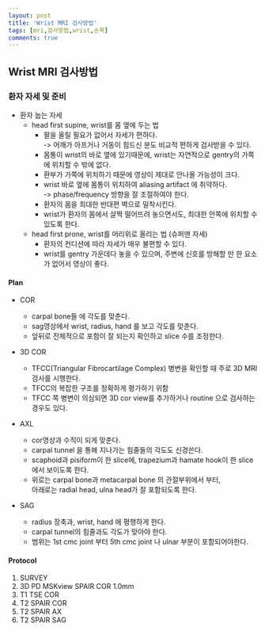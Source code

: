 ```yaml
---
layout: post
title: 'Wrist MRI 검사방법'
tags: [mri,검사방법,wrist,손목]
comments: true
---
```


## Wrist MRI 검사방법

### 환자 자세 및 준비
- 환자 눕는 자세
    - head first supine, wrist를 몸 옆에 두는 법
        - 팔을 올릴 필요가 없어서 자세가 편하다.  
        -> 어깨가 아프거나 거동이 힘드신 분도 비교적 편하게 검사받을 수 있다.
        - 몸통이 wrist의 바로 옆에 있기때문에, wrist는 자연적으로 gentry의 가쪽에 위치할 수 밖에 없다.
        - 환부가 가쪽에 위치하기 때문에 영상이 제대로 안나올 가능성이 크다.
        - wrist 바로 옆에 몸통이 위치하여 aliasing artifact 에 취약하다.  
        -> phase/frequency 방향을 잘 조절하여야 한다.
        - 환자의 몸을 최대한 반대편 벽으로 밀착시킨다.
        - wrist가 환자의 몸에서 살짝 떨어뜨려 놓으면서도, 최대한 안쪽에 위치할 수 있도록 한다.
    - head first prone, wrist를 머리위로 올리는 법 (슈퍼맨 자세)
        - 환자의 컨디션에 따라 자세가 매우 불편할 수 있다.
        - wrist를 gentry 가운데다 놓을 수 있으며, 주변에 신호를 방해할 만 한 요소가 없어서 영상이 좋다.

#### Plan
- COR
    - carpal bone들 에 각도를 맞춘다.
    - sag영상에서 wrist, radius, hand 를 보고 각도를 맞춘다.
    - 앞뒤로 전체적으로 포함이 잘 되는지 확인하고 slice 수를 조정한다.

- 3D COR
    - TFCC(Triangular Fibrocartilage Complex) 병변을 확인할 때 주로 3D MRI 검사를 시행한다.
    - TFCC의 복잡한 구조를 정확하게 평가하기 위함
    - TFCC 쪽 병변이 의심되면 3D cor view를 추가하거나 routine 으로 검사하는 경우도 있다.

- AXL
    - cor영상과 수직이 되게 맞춘다.
    - carpal tunnel 을 통해 지나가는 힘줄들의 각도도 신경쓴다.
    - scaphoid과 pisiform이 한 slice에, trapezium과 hamate hook이 한 slice에서 보이도록 한다.
    - 위로는 carpal bone과 metacarpal bone 의 관절부위에서 부터,  
    아래로는 radial head, ulna head가 잘 포함되도록 한다.

- SAG
    - radius 장축과, wrist, hand 에 평행하게 한다. 
    - carpal tunnel의 힘줄과도 각도가 맞아야 한다.
    - 범위는 1st cmc joint 부터 5th cmc joint 나 ulnar 부분이 포함되어야한다.


#### Protocol
1. SURVEY
2. 3D PD MSKview SPAIR COR 1.0mm
3. T1 TSE COR
4. T2 SPAIR COR
5. T2 SPAIR AX
6. T2 SPAIR SAG